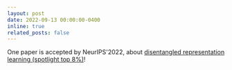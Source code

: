 ```yaml
---
layout: post
date: 2022-09-13 00:00:00-0400
inline: true
related_posts: false
---
```


One paper is accepted by NeurIPS'2022, about [disentangled representation learning (spotlight top 8%)](https://openreview.net/forum?id=6OhjECfqt2)!
